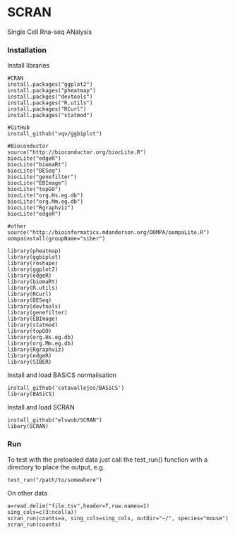# SCRAN
Single Cell Rna-seq ANalysis

### Installation

Install libraries

```
#CRAN
install.packages("ggplot2")
install.packages("pheatmap")
install.packges("devtools")
install.packages("R.utils")
install.packages("RCurl")
install.packages("statmod")

#GitHub
install_github("vqv/ggbiplot")

#Bioconductor
source("http://bioconductor.org/biocLite.R")
biocLite("edgeR")
biocLite("biomaRt")
biocLite("DESeq")
biocLite("genefilter")
biocLite("EBImage")
biocLite("topGO")
biocLite("org.Hs.eg.db")
biocLite("org.Mm.eg.db")
biocLite("Rgraphviz")
biocLite("edgeR")

#other
source("http://bioinformatics.mdanderson.org/OOMPA/oompaLite.R")
oompainstall(groupName="siber")
```

```
library(pheatmap)
library(ggbiplot)
library(reshape)
library(ggplot2) 
library(edgeR)
library(biomaRt)
library(R.utils)
library(RCurl)
library(DESeq)
library(devtools)
library(genefilter)
library(EBImage)
library(statmod)
library(topGO)
library(org.Hs.eg.db)
library(org.Mm.eg.db)
library(Rgraphviz)
library(edgeR)
library(SIBER)
```

Install and load BASiCS normalisation
```
install_github('catavallejos/BASiCS')
library(BASiCS)
```

Install and load SCRAN
```
install_github("elswob/SCRAN")
libary(SCRAN)
```

### Run

To test with the preloaded data just call the test_run() function with a directory to place the output, e.g.
```
test_run("/path/to/somewhere")
```

On other data
```
a=read.delim("file.tsv",header=T,row.names=1)
sing_cols=c(3:ncol(a))
scran_run(counts=a, sing_cols=sing_cols, outDir="~/", species="mouse")
scran_run(counts)
```